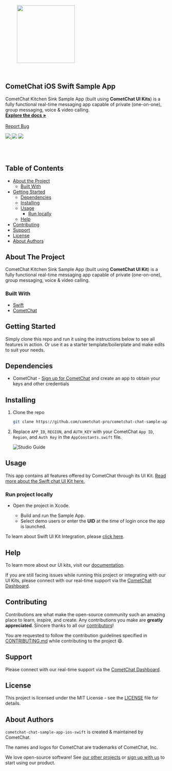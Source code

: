 <div style="width:100%">
    <div style="width:50%; display:inline-block">
        <p align="center">
        <img align="center" width="180" height="180" alt="" src="https://github.com/cometchat-pro/ios-swift-chat-app/blob/master/Screenshots/logo.png">    
        </p>    
    </div>    
</div>
</div>

</br>

  <h2 align="left">CometChat iOS Swift Sample App</h3>

  <p align="left">
    CometChat Kitchen Sink Sample App (built using <b>CometChat UI Kits</b>) is a fully functional real-time messaging app capable of private (one-on-one), group messaging, voice & video calling.
    <br />
    <a href="https://www.cometchat.com/docs/v4/ios-uikit/overview"><strong>Explore the docs »</strong></a>
    <br />
    <br />
    <a href="https://github.com/cometchat-pro/cometchat-chat-sample-app-ios-swift/issues">Report Bug</a>
  </p>
</p>


<p align="left">

 <a href="https://github.com/cometchat-pro/ios-swift-chat-ui-kit/releases" alt="Releases">
  <img src="https://img.shields.io/github/v/release/cometchat-pro/android-java-chat-app" />
    </a>
<a href=""><img src="https://img.shields.io/badge/language-Objective--C%20%7C%20Swift-orange.svg" /></a>
 <a href="https://twitter.com/CometChat">
        <img src="https://img.shields.io/twitter/follow/CometChat?label=CometChat&style=social" />
    </a>

</p>
</br></br>

<!-- TABLE OF CONTENTS -->

## Table of Contents

- [About the Project](#about-the-project)
  - [Built With](#built-with)
- [Getting Started](#getting-started)
  - [Dependencies](#dependencies)
  - [Installing](#installing)
  - [Usage](#usage)
    - [Run locally](#run-project-locally)
  - [Help](#help)
- [Contributing](#contributing)
- [Support](#support)
- [License](#license)
- [About Authors](#about-authors)

<!-- ABOUT THE PROJECT -->

## About The Project

CometChat Kitchen Sink Sample App (built using **CometChat UI Kit**) is a fully functional real-time messaging app capable of private (one-on-one), group messaging, voice & video calling.

### Built With

- [Swift](https://developer.apple.com/swift/)
- [CometChat](https://cometchat.com)

<!-- GETTING STARTED -->

## Getting Started

Simply clone this repo and run it using the instructions below to see all features in action. Or use it as a starter template/boilerplate and make edits to suit your needs.

## Dependencies

- CometChat - [Sign up for CometChat](https://app.cometchat.com) and create an app to obtain your keys and other credentials

## Installing

1. Clone the repo

   ```sh
   git clone https://github.com/cometchat-pro/cometchat-chat-sample-app-ios-swift.git -b v4
   
   ```
2. Replace `APP_ID`, `REGION`, and `AUTH_KEY` with your CometChat `App ID`, `Region`, and `Auth Key` in the `AppConstants.swift` file.

   ![Studio Guide](https://github.com/cometchat-pro-samples/ios-swift-chat-app/blob/v2/Screenshots/Auth.png)

<!-- USAGE EXAMPLES -->

## Usage

This app contains all features offered by CometChat through its UI Kit. [Read more about the Swift chat UI Kit here.](https://www.cometchat.com/docs/ios-v4-uikit/overview)

### Run project locally

- Open the project in Xcode.

   - Build and run the Sample App.
   -  Select demo users or enter the **UID** at the time of login once the app is launched.

To learn about Swift UI Kit Integration, please [click here](https://www.cometchat.com/docs/v4/ios-uikit/integration).

## Help

To learn more about our UI kits, visit our [documentation](https://www.cometchat.com/docs/v4/uikits).

If you are still facing issues while running this project or integrating with our UI Kits, please connect with our real-time support via the [CometChat Dashboard](https://app.cometchat.com/).

<!-- CONTRIBUTING -->

## Contributing

Contributions are what make the open-source community such an amazing place to learn, inspire, and create. Any contributions you make are **greatly appreciated**. Sincere thanks to all our [contributors](https://github.com/cometchat-pro/ios-swift-chat-app/graphs/contributors)!

You are requested to follow the contribution guidelines specified in [CONTRIBUTING.md](./CONTRIBUTING.md) while contributing to the project :smile:.

## Support

Please connect with our real-time support via the [CometChat Dashboard](https://app.cometchat.com/).

<!-- LICENSE -->

## License

This project is licensed under the MIT License - see the [LICENSE](./License.md) file for details.

## About Authors

`cometchat-chat-sample-app-ios-swift` is created & maintained by CometChat.

The names and logos for CometChat are trademarks of CometChat, Inc.

We love open-source software! See [our other projects](https://github.com/cometchat-pro) or [sign up with us](https://app.cometchat.com) to start using our product.


